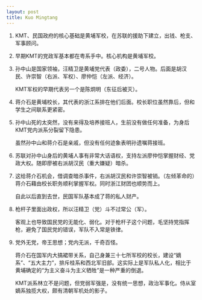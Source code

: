 ```yaml
---
layout: post
title: Kuo Mingtang
---
```


1. KMT、民国政府的核心基础是黄埔军校，在苏联的援助下建立，出钱、枪支、军事顾问。
2. 早期KMT的党政军基本都在粤系手中。核心机构是黄埔军校。
3. 孙中山是国家领袖，汪精卫是黄埔党代表（政委），二号人物。后面是胡汉民、许崇智（右派、军权）、廖仲恺（左派、经济）。

   KMT军权的早期代表另一个是陈炯明（东征后被灭）。
4. 蒋介石是黄埔校长，其代表的浙江系排在他们后面。校长职位虽然靠后，但和学生之间联系更紧密。
5. 孙中山死的太突然，没有来得及培养接班人，生前没有做任何准备，为身后KMT党内派系分裂留下隐患。

   虽然孙中山和蒋介石是亲戚，但没有任何迹象表明孙遗嘱蒋接班。
6. 苏联对孙中山身后的黄埔人事有非常大话语权，支持左派廖仲恺掌握财经、党政大权。随即廖被右派胡汉民（重大嫌疑）暗杀。
7. 这给蒋介石机会，借调查暗杀事件，右派胡汉民和许崇智被销。（左倾革命的）蒋介石藉由校长职务顺利掌握军权。同时浙江财团也顺势而上。

   自此以后直到去世，民国军队基本成了蒋的私人财产。
8. 枪杆子里面出政权，所以汪精卫（党）斗不过常公（军）。

   客观上也导致国民党的无能化、弱化。对于枪杆子这个问题，毛坚持党指挥枪，避免了国民党的错误，军队不入常是铁律。
9. 党外无党，帝王思想；党内无派，千奇百怪。

   蒋介石在国军内大搞裙带关系，自己身兼三十七所军校的校长，建设“嫡系”、“五大主力”，排斥桂系和西北军旧部。这实际上是军队私人化，相比于黄埔确定的“为主义奋斗为主义牺牲”是一种严重的倒退。

   KMT派系林立不是问题，但党弱军强是，没有统一思想，政治军事化。侍从室嫡系独揽大权，颇有清朝军机处的影子。
